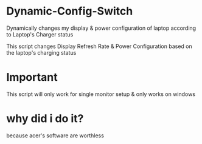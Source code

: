 # Dynamic-Config-Switch
Dynamically changes my display &amp; power configuration of laptop according to Laptop's Charger status

This script changes Display Refresh Rate & Power Configuration based on the laptop's charging status

# Important 
This script will only work for single monitor setup & only works on windows


# why did i do it?
because acer's software are worthless
